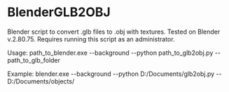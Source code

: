 # BlenderGLB2OBJ
Blender script to convert .glb files to .obj with textures. Tested on Blender v.2.80.75. Requires running this script as an administrator.

Usage:
path_to_blender.exe --background --python path_to_glb2obj.py -- path_to_glb_folder

Example:
blender.exe --background --python D:/Documents/glb2obj.py -- D:/Documents/objects/
